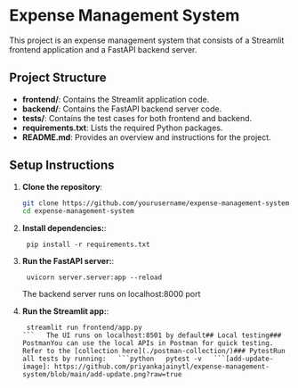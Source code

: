 # Expense Management System

This project is an expense management system that consists of a Streamlit frontend application and a FastAPI backend server.


## Project Structure

- **frontend/**: Contains the Streamlit application code.
- **backend/**: Contains the FastAPI backend server code.
- **tests/**: Contains the test cases for both frontend and backend.
- **requirements.txt**: Lists the required Python packages.
- **README.md**: Provides an overview and instructions for the project.


## Setup Instructions

1. **Clone the repository**:
   ```bash
   git clone https://github.com/yourusername/expense-management-system.git
   cd expense-management-system
   ```
1. **Install dependencies:**:   
   ```commandline
    pip install -r requirements.txt
   ```
1. **Run the FastAPI server:**:   
   ```commandline
    uvicorn server.server:app --reload
   ```
   The backend server runs on localhost:8000 port

1. **Run the Streamlit app:**:   
   ```commandline
    streamlit run frontend/app.py
   ```   The UI runs on localhost:8501 by default## Local testing### PostmanYou can use the local APIs in Postman for quick testing. Refer to the [collection here](./postman-collection/)### PytestRun all tests by running:   ```python   pytest -v   ```[add-update-image]: https://github.com/priyankajainytl/expense-management-system/blob/main/add-update.png?raw=true